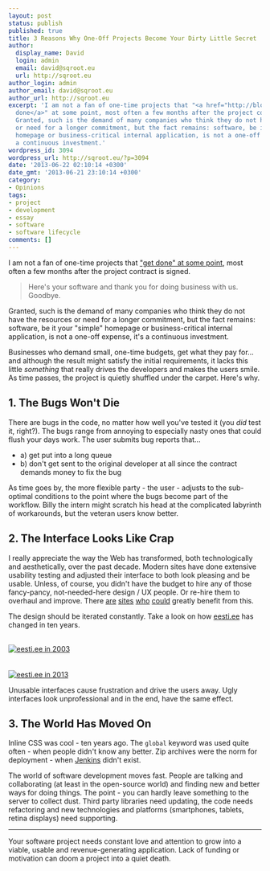 ```yaml
---
layout: post
status: publish
published: true
title: 3 Reasons Why One-Off Projects Become Your Dirty Little Secret
author:
  display_name: David
  login: admin
  email: david@sqroot.eu
  url: http://sqroot.eu
author_login: admin
author_email: david@sqroot.eu
author_url: http://sqroot.eu
excerpt: 'I am not a fan of one-time projects that "<a href="http://blog.toggl.com/2013/04/3-main-reasons-why-work-in-a-tech-start-up-is-never-done">get
  done</a>" at some point, most often a few months after the project contract is signed.
  Granted, such is the demand of many companies who think they do not have the resources
  or need for a longer commitment, but the fact remains: software, be it your "simple"
  homepage or business-critical internal application, is not a one-off expense, it''s
  a continuous investment.'
wordpress_id: 3094
wordpress_url: http://sqroot.eu/?p=3094
date: '2013-06-22 02:10:14 +0300'
date_gmt: '2013-06-21 23:10:14 +0300'
category:
- Opinions
tags:
- project
- development
- essay
- software
- software lifecycle
comments: []
---
```


I am not a fan of one-time projects that <a href="http://blog.toggl.com/2013/04/3-main-reasons-why-work-in-a-tech-start-up-is-never-done">"get done" at some point</a>, most often a few months after the project contract is signed.

<blockquote>

  Here's your software and thank you for doing business with us. Goodbye.

</blockquote>

Granted, such is the demand of many companies who think they do not have the resources or need for a longer commitment, but the fact remains: software, be it your "simple" homepage or business-critical internal application, is not a one-off expense, it's a continuous investment.


Businesses who demand small, one-time budgets, get what they pay for... and although the result might satisfy the initial requirements, it lacks this little <em>something</em> that really drives the developers and makes the users smile. As time passes, the project is quietly shuffled under the carpet. Here's why.


<a id="more"></a><a id="more-3094"></a>

<h2>1. The Bugs Won't Die</h2>

There are bugs in the code, no matter how well you've tested it (you <em>did</em> test it, right?). The bugs range from annoying to especially nasty ones that could flush your days work. The user submits bug reports that...

<ul>
<li>a) get put into a long queue </li>
<li>b) don't get sent to the original developer at all since the contract demands money to fix the bug</li>
</ul>

As time goes by, the more flexible party - the user - adjusts to the sub-optimal conditions to the point where the bugs become part of the workflow. Billy the intern might scratch his head at the complicated labyrinth of workarounds, but the veteran users know better.

<h2>2. The Interface Looks Like Crap</h2>

I really appreciate the way the Web has transformed, both technologically and aesthetically, over the past decade. Modern sites have done extensive usability testing and adjusted their interface to both look pleasing and be usable. Unless, of course, you didn't have the budget to hire any of those fancy-pancy, not-needed-here design / UX people. Or re-hire them to overhaul and improve. There <a href="http://www.lasering.ee">are</a> <a href="http://www.koopia.ee">sites</a> <a href="http://portal.ok.ee">who</a> <a href="https://www.piletimaailm.com">could</a> greatly benefit from this.


The design should be iterated constantly. Take a look on how <a href="http://eesti.ee">eesti.ee</a> has changed in ten years.


<a href="http://sqroot.eu/wp-content/uploads/2013/06/eesti.ee-2003.png"><br />
<img src="http://sqroot.eu/wp-content/uploads/2013/06/eesti.ee-2003.png" alt="eesti.ee in 2003" /><br />
</a><br />
<a href="http://sqroot.eu/wp-content/uploads/2013/06/eesti.ee-2013.png"><br />
<img src="http://sqroot.eu/wp-content/uploads/2013/06/eesti.ee-2013-e1371856103545.png" alt="eesti.ee in 2013" /><br />
</a>


Unusable interfaces cause frustration and drive the users away. Ugly interfaces look unprofessional and in the end, have the same effect.

<h2>3. The World Has Moved On</h2>

Inline CSS was cool - ten years ago. The <code>global</code> keyword was used quite often - when people didn't know any better. Zip archives were the norm for deployment - when <a href="http://jenkins-ci.org">Jenkins</a> didn't exist.


The world of software development moves fast. People are talking and collaborating (at least in the open-source world) and finding new and better ways for doing things. The point - you can hardly leave something to the server to collect dust. Third party libraries need updating, the code needs refactoring and new technologies and platforms (smartphones, tablets, retina displays) need supporting.

<hr />

Your software project needs constant love and attention to grow into a viable, usable and revenue-generating application. Lack of funding or motivation can doom a project into a quiet death.

